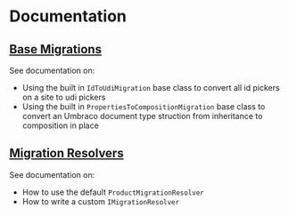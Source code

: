 # Documentation

## [Base Migrations](https://bitbucket.org/proworks/Our.Umbraco.Migration/src/master/Documentation/BaseMigrations)
See documentation on:
 - Using the built in `IdToUdiMigration` base class to convert all id pickers on a site to udi pickers
 - Using the built in `PropertiesToCompositionMigration` base class to convert an Umbraco document type struction from inheritance to composition in place

## [Migration Resolvers](https://bitbucket.org/proworks/Our.Umbraco.Migration/src/master/Documentation/MigrationResolvers)
See documentation on:
 - How to use the default `ProductMigrationResolver`
 - How to write a custom `IMigrationResolver`  

